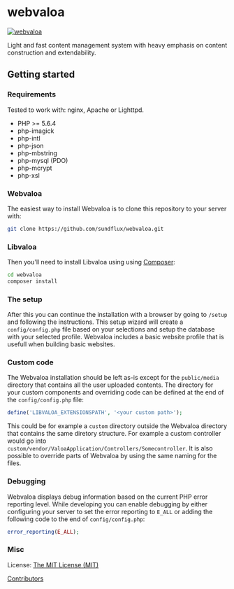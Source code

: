 webvaloa
========

[![webvaloa](https://github.com/sundflux/webvaloa/blob/master/.vendor.png)](https://github.com/sundflux/webvaloa/blob/master/.vendor.png)

Light and fast content management system with heavy emphasis on content construction and extendability.

Getting started
---------------

### Requirements
Tested to work with: nginx, Apache or Lighttpd.
- PHP >= 5.6.4 
- php-imagick
- php-intl
- php-json
- php-mbstring
- php-mysql (PDO)
- php-mcrypt
- php-xsl

### Webvaloa
The easiest way to install Webvaloa is to clone this repository to your server with:
```bash
git clone https://github.com/sundflux/webvaloa.git
```

### Libvaloa
Then you'll need to install Libvaloa using using [Composer](http://getcomposer.org/):
```bash
cd webvaloa
composer install
```

### The setup
After this you can continue the installation with a browser by going to `/setup` and following the instructions.
This setup wizard will create a `config/config.php` file based on your selections and setup the database with your selected profile. Webvaloa includes a basic website profile that is usefull when building basic websites.

### Custom code
The Webvaloa installation should be left as-is except for the `public/media` directory that contains all the user uploaded contents.
The directory for your custom components and overriding code can be defined at the end of the `config/config.php` file:
```php
define('LIBVALOA_EXTENSIONSPATH', '<your custom path>');
```
This could be for example a `custom` directory outside the Webvaloa directory that contains the same diretory structure.
For example a custom controller would go into `custom/vendor/ValoaApplication/Controllers/Somecontroller`.
It is also possible to override parts of Webvaloa by using the same naming for the files.

### Debugging
Webvaloa displays debug information based on the current PHP error reporting level.
While developing you can enable debugging by either configuring your server to set the error reporting to `E_ALL` or adding the following code to the end of `config/config.php`:
```php
error_reporting(E_ALL);
```

### Misc
License: [The MIT License (MIT)](LICENSE)

[Contributors](CONTRIBUTORS.md)
